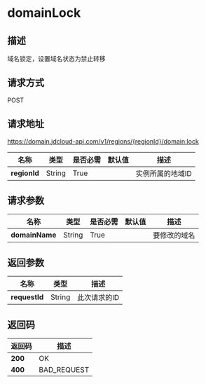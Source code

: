 # domainLock


## 描述
域名锁定，设置域名状态为禁止转移

## 请求方式
POST

## 请求地址
https://domain.jdcloud-api.com/v1/regions/{regionId}/domain:lock

|名称|类型|是否必需|默认值|描述|
|---|---|---|---|---|
|**regionId**|String|True| |实例所属的地域ID|

## 请求参数
|名称|类型|是否必需|默认值|描述|
|---|---|---|---|---|
|**domainName**|String|True| |要修改的域名|


## 返回参数
|名称|类型|描述|
|---|---|---|
|**requestId**|String|此次请求的ID|


## 返回码
|返回码|描述|
|---|---|
|**200**|OK|
|**400**|BAD_REQUEST|
